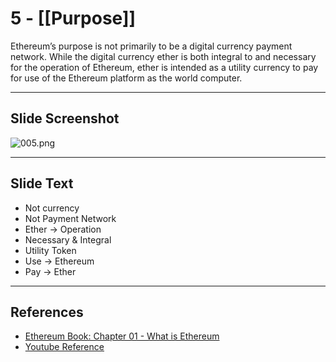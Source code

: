 # 5 - [[Purpose]]

Ethereum’s purpose is not primarily to be a digital currency payment network. While the digital currency ether is both integral to and necessary for the operation of Ethereum, ether is intended as a utility currency to pay for use of the Ethereum platform as the world computer.

___
## Slide Screenshot
![005.png](../images/ethereum101/005.png)
___
## Slide Text
- Not currency
- Not Payment Network
- Ether -> Operation
- Necessary & Integral
- Utility Token
- Use -> Ethereum
- Pay -> Ether
___
## References
- [Ethereum Book: Chapter 01 - What is Ethereum](https://github.com/ethereumbook/ethereumbook/blob/develop/01what-is.asciidoc)
- [Youtube Reference](https://youtu.be/44qhIBMGMoM?t=1129)